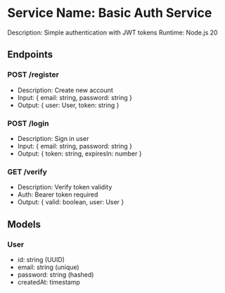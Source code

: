 # Service Name: Basic Auth Service
Description: Simple authentication with JWT tokens
Runtime: Node.js 20

## Endpoints

### POST /register
- Description: Create new account
- Input: { email: string, password: string }
- Output: { user: User, token: string }

### POST /login
- Description: Sign in user
- Input: { email: string, password: string }
- Output: { token: string, expiresIn: number }

### GET /verify
- Description: Verify token validity
- Auth: Bearer token required
- Output: { valid: boolean, user: User }

## Models

### User
- id: string (UUID)
- email: string (unique)
- password: string (hashed)
- createdAt: timestamp
